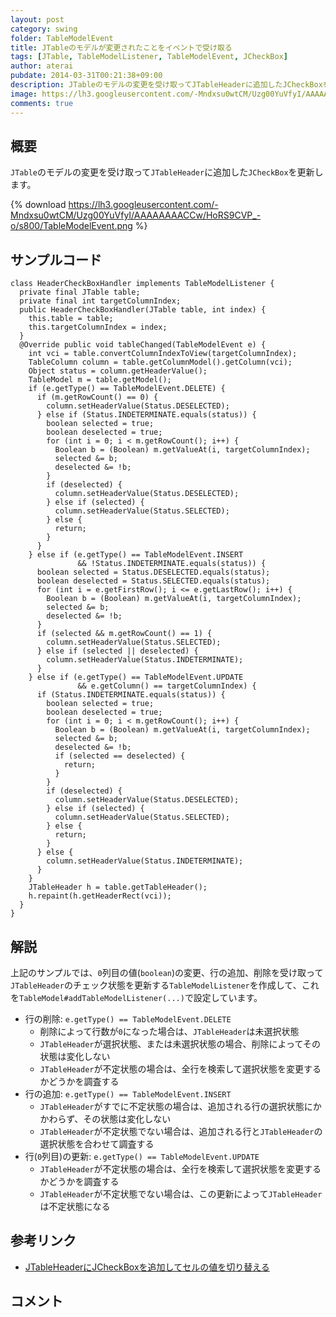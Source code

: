 ```yaml
---
layout: post
category: swing
folder: TableModelEvent
title: JTableのモデルが変更されたことをイベントで受け取る
tags: [JTable, TableModelListener, TableModelEvent, JCheckBox]
author: aterai
pubdate: 2014-03-31T00:21:38+09:00
description: JTableのモデルの変更を受け取ってJTableHeaderに追加したJCheckBoxを更新します。
image: https://lh3.googleusercontent.com/-Mndxsu0wtCM/Uzg00YuVfyI/AAAAAAAACCw/HoRS9CVP_-o/s800/TableModelEvent.png
comments: true
---
```

## 概要
`JTable`のモデルの変更を受け取って`JTableHeader`に追加した`JCheckBox`を更新します。

{% download https://lh3.googleusercontent.com/-Mndxsu0wtCM/Uzg00YuVfyI/AAAAAAAACCw/HoRS9CVP_-o/s800/TableModelEvent.png %}

## サンプルコード
<pre class="prettyprint"><code>class HeaderCheckBoxHandler implements TableModelListener {
  private final JTable table;
  private final int targetColumnIndex;
  public HeaderCheckBoxHandler(JTable table, int index) {
    this.table = table;
    this.targetColumnIndex = index;
  }
  @Override public void tableChanged(TableModelEvent e) {
    int vci = table.convertColumnIndexToView(targetColumnIndex);
    TableColumn column = table.getColumnModel().getColumn(vci);
    Object status = column.getHeaderValue();
    TableModel m = table.getModel();
    if (e.getType() == TableModelEvent.DELETE) {
      if (m.getRowCount() == 0) {
        column.setHeaderValue(Status.DESELECTED);
      } else if (Status.INDETERMINATE.equals(status)) {
        boolean selected = true;
        boolean deselected = true;
        for (int i = 0; i &lt; m.getRowCount(); i++) {
          Boolean b = (Boolean) m.getValueAt(i, targetColumnIndex);
          selected &amp;= b;
          deselected &amp;= !b;
        }
        if (deselected) {
          column.setHeaderValue(Status.DESELECTED);
        } else if (selected) {
          column.setHeaderValue(Status.SELECTED);
        } else {
          return;
        }
      }
    } else if (e.getType() == TableModelEvent.INSERT
               &amp;&amp; !Status.INDETERMINATE.equals(status)) {
      boolean selected = Status.DESELECTED.equals(status);
      boolean deselected = Status.SELECTED.equals(status);
      for (int i = e.getFirstRow(); i &lt;= e.getLastRow(); i++) {
        Boolean b = (Boolean) m.getValueAt(i, targetColumnIndex);
        selected &amp;= b;
        deselected &amp;= !b;
      }
      if (selected &amp;&amp; m.getRowCount() == 1) {
        column.setHeaderValue(Status.SELECTED);
      } else if (selected || deselected) {
        column.setHeaderValue(Status.INDETERMINATE);
      }
    } else if (e.getType() == TableModelEvent.UPDATE
               &amp;&amp; e.getColumn() == targetColumnIndex) {
      if (Status.INDETERMINATE.equals(status)) {
        boolean selected = true;
        boolean deselected = true;
        for (int i = 0; i &lt; m.getRowCount(); i++) {
          Boolean b = (Boolean) m.getValueAt(i, targetColumnIndex);
          selected &amp;= b;
          deselected &amp;= !b;
          if (selected == deselected) {
            return;
          }
        }
        if (deselected) {
          column.setHeaderValue(Status.DESELECTED);
        } else if (selected) {
          column.setHeaderValue(Status.SELECTED);
        } else {
          return;
        }
      } else {
        column.setHeaderValue(Status.INDETERMINATE);
      }
    }
    JTableHeader h = table.getTableHeader();
    h.repaint(h.getHeaderRect(vci));
  }
}
</code></pre>

## 解説
上記のサンプルでは、`0`列目の値(`boolean`)の変更、行の追加、削除を受け取って`JTableHeader`のチェック状態を更新する`TableModelListener`を作成して、これを`TableModel#addTableModelListener(...)`で設定しています。

- 行の削除: `e.getType() == TableModelEvent.DELETE`
    - 削除によって行数が`0`になった場合は、`JTableHeader`は未選択状態
    - `JTableHeader`が選択状態、または未選択状態の場合、削除によってその状態は変化しない
    - `JTableHeader`が不定状態の場合は、全行を検索して選択状態を変更するかどうかを調査する
- 行の追加: `e.getType() == TableModelEvent.INSERT`
    - `JTableHeader`がすでに不定状態の場合は、追加される行の選択状態にかかわらず、その状態は変化しない
    - `JTableHeader`が不定状態でない場合は、追加される行と`JTableHeader`の選択状態を合わせて調査する
- 行(`0`列目)の更新: `e.getType() == TableModelEvent.UPDATE`
    - `JTableHeader`が不定状態の場合は、全行を検索して選択状態を変更するかどうかを調査する
    - `JTableHeader`が不定状態でない場合は、この更新によって`JTableHeader`は不定状態になる

<!-- dummy comment line for breaking list -->

## 参考リンク
- [JTableHeaderにJCheckBoxを追加してセルの値を切り替える](http://ateraimemo.com/Swing/TableHeaderCheckBox.html)

<!-- dummy comment line for breaking list -->

## コメント
